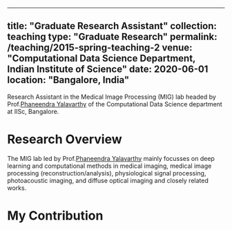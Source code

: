 
---
title: "Graduate Research Assistant"
collection: teaching
type: "Graduate Research"
permalink: /teaching/2015-spring-teaching-2
venue: "Computational Data Science Department, Indian Institute of Science"
date: 2020-06-01
location: "Bangalore, India"
---

Research Assistant in the Medical Image Processing (MIG) lab headed by Prof.[Phaneendra Yalavarthy](http://cds.iisc.ac.in/faculty/yalavarthy/) of the Computational Data Science department at IISc, Bangalore. 

Research Overview
======

The MIG lab led by Prof.[Phaneendra Yalavarthy](http://cds.iisc.ac.in/faculty/yalavarthy/) mainly focusses on deep learning and computational methods in medical imaging, medical image processing (reconstruction/analysis), physiological signal processing, photoacoustic imaging, and diffuse optical imaging and closely related works. 


My Contribution
======

 

